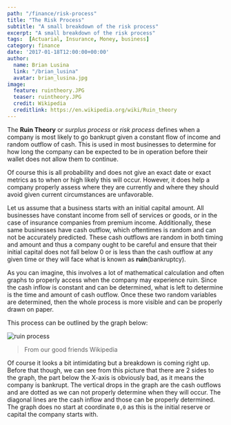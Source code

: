 ```yaml
---
path: "/finance/risk-process"
title: "The Risk Process"
subtitle: "A small breakdown of the risk process"
excerpt: "A small breakdown of the risk process"
tags:  [Actuarial, Insurance, Money, business]
category: finance
date: '2017-01-18T12:00:00+00:00'
author:
  name: Brian Lusina
  link: "/brian_lusina"
  avatar: brian_lusina.jpg
image:
  feature: ruintheory.JPG
  teaser: ruintheory.JPG
  credit: Wikipedia
  creditlink: https://en.wikipedia.org/wiki/Ruin_theory
---
```


The **Ruin Theory** or _surplus process_ or _risk process_ defines when a company is most likely to go bankrupt given a constant flow of income and random outflow of cash. This is used in most businesses to determine for how long the company can be expected to be in operation before their wallet does not allow them to continue.

Of course this is all probability and does not give an exact date or exact metrics as to when or high likely this will occur. However, it does help a company properly assess where they are currently and where they should avoid given current circumstances are unfavorable.

Let us assume that a business starts with an initial capital amount. All businesses have constant income from sell of services or goods, or in the case of insurance companies from premium income. Additionally, these same businesses have cash outflow, which oftentimes is random and can not be accurately predicted. These cash outflows are random in both timing and amount and thus a company ought to be careful and ensure that their initial capital does not fall below 0 or is less than the cash outflow at any given time or they will face what is known as **ruin**(bankruptcy).

As you can imagine, this involves a lot of mathematical calculation and often graphs to properly access when the company may experience ruin. Since the cash inflow is constant and can be determined, what is left to determine is the time and amount of cash outflow. Once these two random variables are determined, then the whole process is more visible and can be properly drawn on paper.

This process can be outlined by the graph below:

![ruin process](https://upload.wikimedia.org/wikipedia/en/thumb/6/6b/Samplepathcompoundpoisson.JPG/350px-Samplepathcompoundpoisson.JPG)

> From our good friends Wikipedia

Of course it looks a bit intimidating but a breakdown is coming right up. Before that though, we can see from this picture that there are 2 sides to the graph, the part below the X-axis is obviously bad, as it means the company is bankrupt. The vertical drops in the graph are the cash outflows and are dotted as we can not properly determine when they will occur. The diagonal lines are the cash inflow and those can be properly determined.
The graph does no start at coordinate `0,0` as this is the initial reserve or capital the company starts with.
